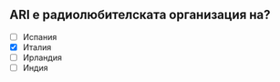 ## ARI е радиолюбителската организация на?

<!-- Верният отговор е отбелязан с [X] -->

- [ ] Испания
- [X] Италия
- [ ] Ирландия
- [ ] Индия
